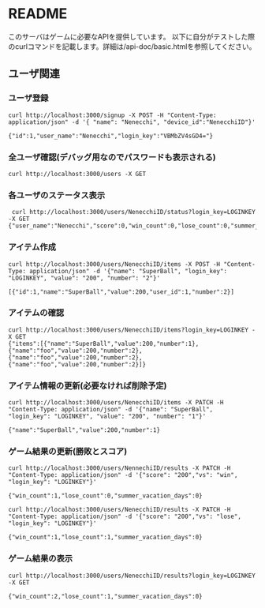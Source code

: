 # README

このサーバはゲームに必要なAPIを提供しています。
以下に自分がテストした際のcurlコマンドを記載します。詳細は/api-doc/basic.htmlを参照してください。

## ユーザ関連
### ユーザ登録
	curl http://localhost:3000/signup -X POST -H "Content-Type: application/json" -d '{ "name": "Nenecchi", "device_id":"NenecchiID"}'
	
	{"id":1,"user_name":"Nenecchi","login_key":"VBMbZV4sGD4="}


### 全ユーザ確認(デバッグ用なのでパスワードも表示される)
	curl http://localhost:3000/users -X GET
	

### 各ユーザのステータス表示
	 curl http://localhost:3000/users/NenecchiID/status?login_key=LOGINKEY -X GET	
	{"user_name":"Nenecchi","score":0,"win_count":0,"lose_count":0,"summer_vacation_days":0}
	
### アイテム作成
	curl http://localhost:3000/users/NenecchiID/items -X POST -H "Content-Type: application/json" -d '{"name": "SuperBall", "login_key": "LOGINKEY", "value": "200", "number": "2"}'
	
	[{"id":1,"name":"SuperBall","value":200,"user_id":1,"number":2}]
### アイテムの確認
	curl http://localhost:3000/users/NenecchiID/items?login_key=LOGINKEY -X GET	
	{"items":[{"name":"SuperBall","value":200,"number":1},{"name":"foo","value":200,"number":2},{"name":"foo","value":200,"number":2},{"name":"foo","value":200,"number":2}]}
	

### アイテム情報の更新(必要なければ削除予定)
	curl http://localhost:3000/users/NenecchiID/items -X PATCH -H "Content-Type: application/json" -d '{"name": "SuperBall", "login_key": "LOGINKEY", "value": "200", "number": "1"}'
	
	{"name":"SuperBall","value":200,"number":1}
	

### ゲーム結果の更新(勝敗とスコア)
	curl http://localhost:3000/users/NennechiID/results -X PATCH -H "Content-Type: application/json" -d '{"score": "200","vs": "win", "login_key": "LOGINKEY"}'
	
	{"win_count":1,"lose_count":0,"summer_vacation_days":0}
	
	curl http://localhost:3000/users/NenecchiID/results -X PATCH -H "Content-Type: application/json" -d '{"score": "200","vs": "lose", "login_key": "LOGINKEY"}'
	
	{"win_count":1,"lose_count":1,"summer_vacation_days":0}


### ゲーム結果の表示
	curl http://localhost:3000/users/NenecchiID/results?login_key=LOGINKEY -X GET 

	{"win_count":2,"lose_count":1,"summer_vacation_days":0}
	

	
	